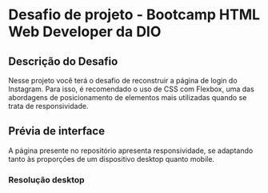 # Desafio de projeto - Bootcamp HTML Web Developer da DIO

## Descrição do Desafio
Nesse projeto você terá o desafio de reconstruir a página de login do Instagram. Para isso, é recomendado o uso de CSS com Flexbox, uma das abordagens de posicionamento de elementos mais utilizadas quando se trata de responsividade. 

## Prévia de interface
A página presente no repositório apresenta responsividade, se adaptando tanto às proporções de um dispositivo desktop quanto mobile.

### Resolução desktop


